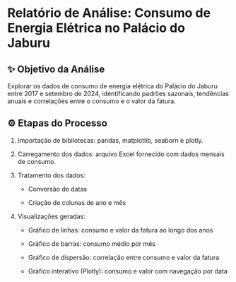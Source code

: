 # Relatório de Análise: Consumo de Energia Elétrica no Palácio do Jaburu

## ✨ Objetivo da Análise

Explorar os dados de consumo de energia elétrica do Palácio do Jaburu entre 2017 e setembro de 2024, identificando padrões sazonais, tendências anuais e correlações entre o consumo e o valor da fatura.

## ⚙️ Etapas do Processo

1. Importação de bibliotecas: pandas, matplotlib, seaborn e plotly.

2. Carregamento dos dados: arquivo Excel fornecido com dados mensais de consumo.

3. Tratamento dos dados:

    - Conversão de datas

    - Criação de colunas de ano e mês

4. Visualizações geradas:

    - Gráfico de linhas: consumo e valor da fatura ao longo dos anos

    - Gráfico de barras: consumo médio por mês

    - Gráfico de dispersão: correlação entre consumo e valor da fatura

    - Gráfico interativo (Plotly): consumo e valor com navegação por data

